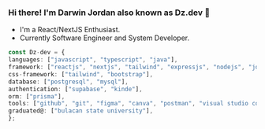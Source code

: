 ### Hi there! I'm Darwin Jordan also known as Dz.dev 👋 

- I'm a React/NextJS Enthusiast.
- Currently Software Engineer and System Developer.

```typescript
const Dz-dev = {
languages: ["javascript", "typescript", "java"],
framework: ["reactjs", "nextjs", "tailwind", "expressjs", "nodejs", "jquery", "bun", "elysia"],
css-framework: ["tailwind", "bootstrap"],
database: ["postgresql", "mysql"],
authentication: ["supabase", "kinde"],
orm: ["prisma"],
tools: ["github", "git", "figma", "canva", "postman", "visual studio code"],
graduated@: ["bulacan state university"],
};



